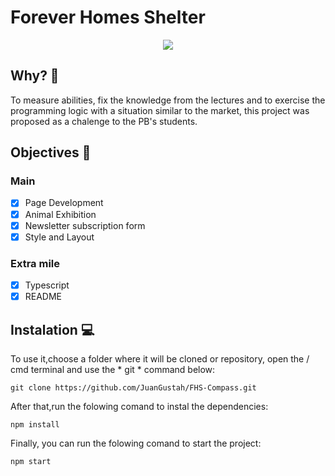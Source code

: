 # Forever Homes Shelter
<p align="center">
<img src="sreenshot.png">
</p>

## Why? 🤔
To measure abilities, fix the knowledge from the lectures and to exercise the programming logic with a situation similar to the market, this project was proposed as a chalenge to the PB's students.

## Objectives 🎯

### Main
-   [x] Page Development
-   [x] Animal Exhibition
-   [x] Newsletter subscription form
-   [x] Style and Layout

### Extra mile 
-   [x] Typescript
-   [x] README

## Instalation 💻

To use it,choose a folder where it will be cloned or repository, open the / cmd terminal and use the * git * command below:
```
git clone https://github.com/JuanGustah/FHS-Compass.git
```
After that,run the folowing comand to instal the dependencies:
```
npm install
```
Finally, you can run the folowing comand to start the project:
```
npm start
```
